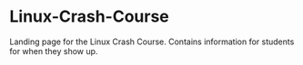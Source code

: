 # Linux-Crash-Course

Landing page for the Linux Crash Course.
Contains information for students for when they show up.
